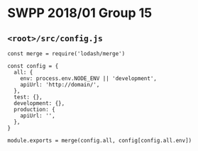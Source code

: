 # SWPP 2018/01 Group 15

## `<root>/src/config.js`
```
const merge = require('lodash/merge')

const config = {
  all: {
    env: process.env.NODE_ENV || 'development',
    apiUrl: 'http://domain/',
  },
  test: {},
  development: {},
  production: {
    apiUrl: '',
  },
}

module.exports = merge(config.all, config[config.all.env])
```
